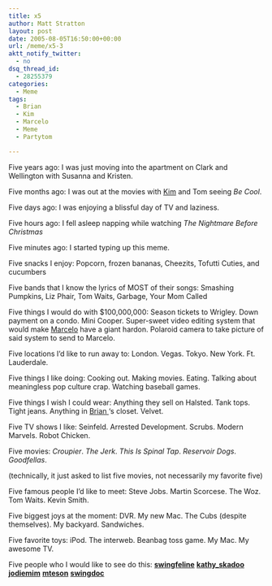 ```yaml
---
title: x5
author: Matt Stratton
layout: post
date: 2005-08-05T16:50:00+00:00
url: /meme/x5-3
aktt_notify_twitter:
  - no
dsq_thread_id:
  - 28255379
categories:
  - Meme
tags:
  - Brian
  - Kim
  - Marcelo
  - Meme
  - Partytom

---
```

Five years ago: I was just moving into the apartment on Clark and Wellington with Susanna and Kristen.

Five months ago: I was out at the movies with  <a href="https://swingdoc.livejournal.com/" target="_blank">Kim</a> and Tom seeing _Be Cool_.

Five days ago: I was enjoying a blissful day of TV and laziness.

Five hours ago: I fell asleep napping while watching _The Nightmare Before Christmas_

Five minutes ago: I started typing up this meme.

Five snacks I enjoy: Popcorn, frozen bananas, Cheezits, Tofutti Cuties, and cucumbers

Five bands that I know the lyrics of MOST of their songs: Smashing Pumpkins, Liz Phair, Tom Waits, Garbage, Your Mom Called

Five things I would do with $100,000,000: Season tickets to Wrigley. Down payment on a condo. Mini Cooper. Super-sweet video editing system that would make  <a href="https://mteson.livejournal.com" target="_blank">Marcelo</a> have a giant hardon. Polaroid camera to take picture of said system to send to Marcelo.

Five locations I&#8217;d like to run away to: London. Vegas. Tokyo. New York. Ft. Lauderdale.

Five things I like doing: Cooking out. Making movies. Eating. Talking about meaningless pop culture crap. Watching baseball games.

Five things I wish I could wear: Anything they sell on Halsted. Tank tops. Tight jeans. Anything in <a href="https://brian81773.livejournal.com/" target="_blank">Brian </a>&#8216;s closet. Velvet.

Five TV shows I like: Seinfeld. Arrested Development. Scrubs. Modern Marvels. Robot Chicken.

Five movies: _Croupier_. _The Jerk_. _This Is Spinal Tap_. _Reservoir Dogs_. _Goodfellas_.
  
(technically, it just asked to list five movies, not necessarily my favorite five)

Five famous people I&#8217;d like to meet: Steve Jobs. Martin Scorcese. The Woz. Tom Waits. Kevin Smith.

Five biggest joys at the moment: DVR. My new Mac. The Cubs (despite themselves). My backyard. Sandwiches.

Five favorite toys: iPod. The interweb. Beanbag toss game. My Mac. My awesome TV.

Five people who I would like to see do this: <span class="ljuser" style="white-space: nowrap;"><a href="https://swingfeline.livejournal.com/"><strong>swingfeline</strong></a></span> <span class="ljuser" style="white-space: nowrap;"><a href="https://kathy-skadoo.livejournal.com/"><strong>kathy_skadoo</strong></a></span> <span class="ljuser" style="white-space: nowrap;"><a href="https://jodiemim.livejournal.com/"><strong>jodiemim</strong></a></span> <span class="ljuser" style="white-space: nowrap;"><a href="https://mteson.livejournal.com/"><strong>mteson</strong></a></span> <span class="ljuser" style="white-space: nowrap;"><a href="https://swingdoc.livejournal.com/"><strong>swingdoc</strong></a></span>